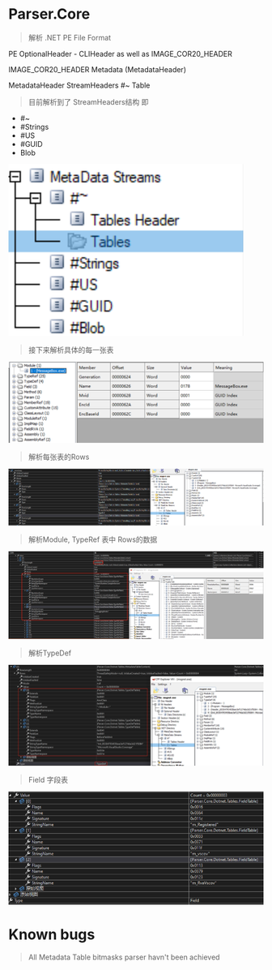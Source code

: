 # Parser.Core

> 解析 .NET PE File Format

PE OptionalHeader - CLIHeader as well as IMAGE_COR20_HEADER

IMAGE_COR20_HEADER
	Metadata (MetadataHeader)

MetadataHeader
	StreamHeaders
	#~ Table



> 目前解析到了 StreamHeaders结构 即

* #~
* #Strings
* #US
* #GUID
* Blob

![image-20230312163937879](image/image-20230312163937879.png)



> 接下来解析具体的每一张表



![image-20230312163918048](image/image-20230312163918048.png)



> 解析每张表的Rows



![image-20230313153309622](image/image-20230313153309622.png)





> 解析Module,  TypeRef 表中 Rows的数据



![image-20230318150840123](README.assets/image-20230318150840123.png)



> 解析TypeDef



![image-20230318155710702](README.assets/image-20230318155710702.png)



> Field 字段表

![image-20230318160811483](README.assets/image-20230318160811483.png)



# Known bugs
> All Metadata Table bitmasks parser havn't been achieved



